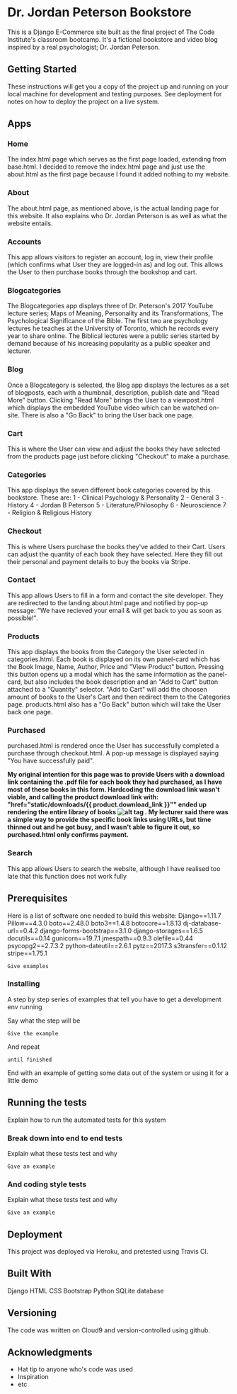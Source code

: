 # Dr. Jordan Peterson Bookstore

This is a Django E-Commerce site built as the final project of The Code Institute's classroom bootcamp. It's a fictional bookstore and video blog inspired by a real psychologist; Dr. Jordan Peterson.

## Getting Started

These instructions will get you a copy of the project up and running on your local machine for development and testing purposes. See deployment for notes on how to deploy the project on a live system.

## Apps

### Home
The index.html page which serves as the first page loaded, extending from base.html. I decided to remove the index.html page and just use the about.html as the first page because I found it added nothing to my website.

### About
The about.html page, as mentioned above, is the actual landing page for this website. It also explains who Dr. Jordan Peterson is as well as what the website entails.

### Accounts
This app allows visitors to register an account, log in, view their profile (which confirms what User they are logged-in as) and log out. This allows the User to then purchase books through the bookshop and cart.

### Blogcategories
The Blogcategories app displays three of Dr. Peterson's 2017 YouTube lecture series; Maps of Meaning, Personality and its Transformations, The Psychological Significance of the Bible. The first two are psychology lectures he teaches at the University of Toronto, which he records every year to share online. The Biblical lectures were a public series started by demand because of his increasing popularity as a public speaker and lecturer.

### Blog
Once a Blogcategory is selected, the Blog app displays the lectures as a set of blogposts, each with a thumbnail, description, publish date and "Read More" button. Clicking "Read More" brings the User to a viewpost.html which displays the embedded YouTube video which can be watched on-site. There is also a "Go Back" to bring the User back one page.

### Cart
This is where the User can view and adjust the books they have selected from the products page just before clicking "Checkout" to make a purchase.

### Categories
This app displays the seven different book categories covered by this bookstore. These are:
1 - Clinical Psychology & Personality
2 - General
3 - History
4 - Jordan B Peterson
5 - Literature/Philosophy
6 - Neuroscience
7 - Religion & Religious History

### Checkout
This is where Users purchase the books they've added to their Cart. Users can adjust the quantity of each book they have selected. Here they fill out their personal and payment details to buy the books via Stripe.

### Contact
This app allows Users to fill in a form and contact the site developer. They are redirected to the landing about.html page and notified by pop-up message: "We have recieved your email & will get back to you as soon as possible!".

### Products
This app displays the books from the Category the User selected in categories.html. Each book is displayed on its own panel-card which has the Book Image, Name, Author, Price and "View Product" button. Pressing this button opens up a modal which has the same information as the panel-card, but also includes the book description and an "Add to Cart" button attached to a "Quantity" selector. "Add to Cart" will add the choosen amount of books to the User's Cart and then redirect them to the Categories page. products.html also has a "Go Back" button which will take the User back one page.

### Purchased
purchased.html is rendered once the User has successfully completed a purchase through checkout.html. A pop-up message is displayed saying "You have successfully paid".

**My original intention for this page was to provide Users with a download link containing the .pdf file for each book they had purchased,  as I have most of these books in this form. Hardcoding the download link wasn't viable, and calling the product download link with: "href="static/downloads/{{ product.download_link }}"" ended up rendering the entire library of books ![alt tag](https://s3-eu-west-1.amazonaws.com/jordan-peterson-bookstore/static/images/PurchasedFullRend.png "Description goes here") . My lecturer said there was a simple way to provide the specific book links using URLs, but time thinned out and he got busy, and I wasn't able to figure it out, so purchased.html only confirms payment.**

### Search
This app allows Users to search the website, although I have realised too late that this function does not work fully

## Prerequisites

Here is a list of software one needed to build this website:
Django==1.11.7
Pillow==4.3.0
boto==2.48.0
boto3==1.4.8
botocore==1.8.13
dj-database-url==0.4.2
django-forms-bootstrap==3.1.0
django-storages==1.6.5
docutils==0.14
gunicorn==19.7.1
jmespath==0.9.3
olefile==0.44
psycopg2==2.7.3.2
python-dateutil==2.6.1
pytz==2017.3
s3transfer==0.1.12
stripe==1.75.1


```
Give examples
```

### Installing

A step by step series of examples that tell you have to get a development env running

Say what the step will be

```
Give the example
```

And repeat

```
until finished
```

End with an example of getting some data out of the system or using it for a little demo

## Running the tests

Explain how to run the automated tests for this system

### Break down into end to end tests

Explain what these tests test and why

```
Give an example
```

### And coding style tests

Explain what these tests test and why

```
Give an example
```

## Deployment

This project was deployed via Heroku, and pretested using Travis CI.

## Built With

Django
HTML
CSS
Bootstrap
Python
SQLite database



## Versioning

The code was written on Cloud9 and version-controlled using github.





## Acknowledgments

* Hat tip to anyone who's code was used
* Inspiration
* etc
